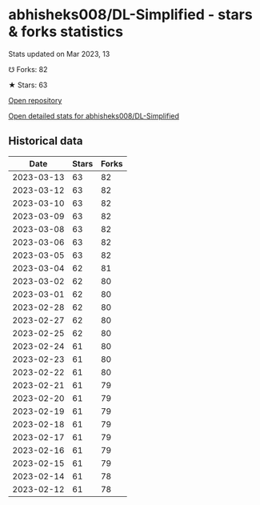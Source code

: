# abhisheks008/DL-Simplified - stars & forks statistics

Stats updated on Mar 2023, 13

☋ Forks: 82

★ Stars: 63

[Open repository](https://github.com/abhisheks008/DL-Simplified)

[Open detailed stats for abhisheks008/DL-Simplified](https://reviewgithub.com/rep/abhisheks008/DL-Simplified)

## Historical data
| Date | Stars | Forks |
|------|-------|-------|
| 2023-03-13 | 63 | 82 | 
| 2023-03-12 | 63 | 82 | 
| 2023-03-10 | 63 | 82 | 
| 2023-03-09 | 63 | 82 | 
| 2023-03-08 | 63 | 82 | 
| 2023-03-06 | 63 | 82 | 
| 2023-03-05 | 63 | 82 | 
| 2023-03-04 | 62 | 81 | 
| 2023-03-02 | 62 | 80 | 
| 2023-03-01 | 62 | 80 | 
| 2023-02-28 | 62 | 80 | 
| 2023-02-27 | 62 | 80 | 
| 2023-02-25 | 62 | 80 | 
| 2023-02-24 | 61 | 80 | 
| 2023-02-23 | 61 | 80 | 
| 2023-02-22 | 61 | 80 | 
| 2023-02-21 | 61 | 79 | 
| 2023-02-20 | 61 | 79 | 
| 2023-02-19 | 61 | 79 | 
| 2023-02-18 | 61 | 79 | 
| 2023-02-17 | 61 | 79 | 
| 2023-02-16 | 61 | 79 | 
| 2023-02-15 | 61 | 79 | 
| 2023-02-14 | 61 | 78 | 
| 2023-02-12 | 61 | 78 | 

